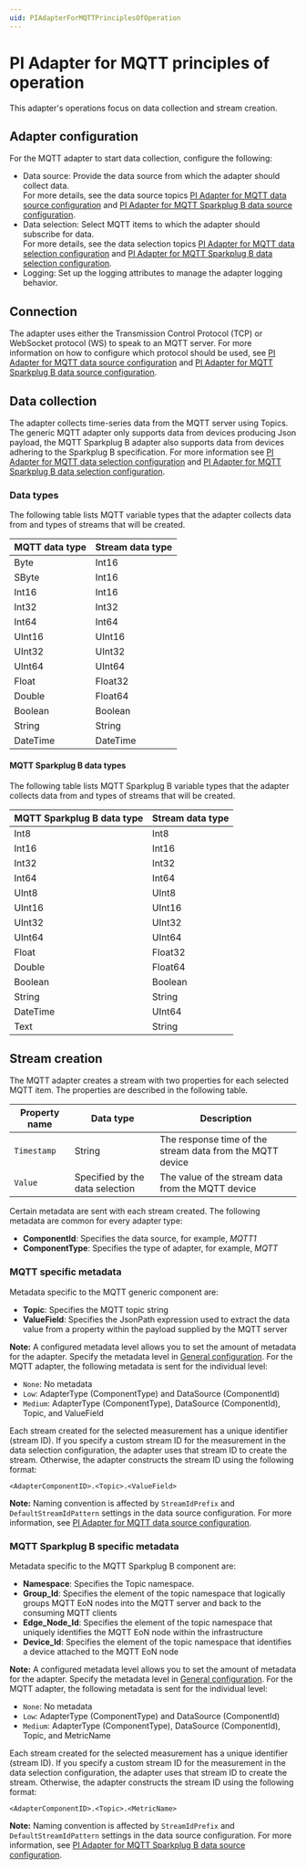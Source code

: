 ```yaml
---
uid: PIAdapterForMQTTPrinciplesOfOperation
---
```


# PI Adapter for MQTT principles of operation

This adapter's operations focus on data collection and stream creation.

## Adapter configuration

For the MQTT adapter to start data collection, configure the following:

- Data source: Provide the data source from which the adapter should collect data.<br> For more details, see the data source topics [PI Adapter for MQTT data source configuration](xref:PIAdapterForMQTTDataSourceConfiguration) and [PI Adapter for MQTT Sparkplug B data source configuration](xref:PIAdapterForMQTTSparkplugBDataSourceConfiguration).
- Data selection: Select MQTT items to which the adapter should subscribe for data. <br> For more details, see the data selection topics [PI Adapter for MQTT data selection configuration](xref:PIAdapterForMQTTDataSelectionConfiguration) and [PI Adapter for MQTT Sparkplug B data selection configuration](xref:PIAdapterForMQTTSparkplugB).
- Logging: Set up the logging attributes to manage the adapter logging behavior.

## Connection

The adapter uses either the Transmission Control Protocol (TCP) or WebSocket protocol (WS) to speak to an MQTT server. For more information on how to configure which protocol should be used, see [PI Adapter for MQTT data source configuration](xref:PIAdapterForMQTTDataSourceConfiguration) and [PI Adapter for MQTT Sparkplug B data source configuration](xref:PIAdapterForMQTTSparkplugBDataSourceConfiguration).

## Data collection

<!--
Comments from Bo:
We may want to explicitly emphysize that the genric MQTT adapter only supports JSON payload. 
The statement below may not be that obvious and may not bring enough attention to the user.
-->
<!--TU: Rewrote section-->
The adapter collects time-series data from the MQTT server using Topics. The generic MQTT adapter only supports data from devices producing Json payload, the MQTT Sparkplug B adapter also supports data from devices adhering to the Sparkplug B specification. For more information see [PI Adapter for MQTT data selection configuration](xref:PIAdapterForMQTTDataSelectionConfiguration) and [PI Adapter for MQTT Sparkplug B data selection configuration](xref:PIAdapterForMQTTSparkplugB).

### Data types
<!--
Comments from Bo: 
The data types section only lists the supported data types for generic MQTT adapter, but not MQTT Sparkplug B. There are some overlaps regarding supported data types, but there are also adapter-specific data types supported by each component. 
Thyag can provide information about the supported data types for Sparkplug B component. With that being said, the structure of this section may need to be adjusted to have two sub-section for two components.
-->
<!--
Thyag
For SpB the data types are defined in https://www.eclipse.org/tahu/spec/Sparkplug%20Topic%20Namespace%20and%20State%20ManagementV2.2-with%20appendix%20B%20format%20-%20Eclipse.pdf Sec. 15.2.1. Metric Datatypes
We might consider having a separate table as suggested by Bo.
-->
The following table lists MQTT variable types that the adapter collects data from and types of streams that will be created.

| MQTT data type | Stream data type |
|------------------|------------------|
| Byte             | Int16            |
| SByte            | Int16            |
| Int16            | Int16            |
| Int32            | Int32            |
| Int64            | Int64            |
| UInt16           | UInt16           |
| UInt32           | UInt32           |
| UInt64           | UInt64           |
| Float            | Float32          |
| Double           | Float64          |
| Boolean          | Boolean          |
| String           | String           |
| DateTime         | DateTime         |

<!-- TU: Starting a new section--->

#### MQTT Sparkplug B data types

The following table lists MQTT Sparkplug B variable types that the adapter collects data from and types of streams that will be created.

| MQTT Sparkplug B data type | Stream data type |
|----------------------------|------------------|
| Int8                       | Int8             |
| Int16                      | Int16            |
| Int32                      | Int32            |
| Int64                      | Int64            |
| UInt8                      | UInt8            |
| UInt16                     | UInt16           |
| UInt32                     | UInt32           |
| UInt64                     | UInt64           |
| Float                      | Float32          |
| Double                     | Float64          |
| Boolean                    | Boolean          |
| String                     | String           |
| DateTime                   | UInt64           |
| Text                       | String           |

## Stream creation

The MQTT adapter creates a stream with two properties for each selected MQTT item. The properties are described in the following table.

| Property name | Data type | Description |
|---------------|-----------|-------------|
| `Timestamp`   | String    | The response time of the stream data from the MQTT device |
| `Value`       | Specified by the data selection | The value of the stream data from the MQTT device |

Certain metadata are sent with each stream created. The following metadata are common for every adapter type:

- **ComponentId**: Specifies the data source, for example, _MQTT1_
- **ComponentType**: Specifies the type of adapter, for example, _MQTT_

### MQTT specific metadata

Metadata specific to the MQTT generic component are:

- **Topic**: Specifies the MQTT topic string
- **ValueField**: Specifies the JsonPath expression used to extract the data value from a property within the payload supplied by the MQTT server

**Note:** A configured metadata level allows you to set the amount of metadata for the adapter. Specify the metadata level in [General configuration](xref:GeneralConfiguration). For the MQTT adapter, the following metadata is sent for the individual level:

<!--
Comments from Bo:
The following statements are only true for the genric MQTT component. Sparkplug B sends a different set of stream metadata. Simmlar to above, Thyag can help with the Sparkplug B specific topics. Also, we probably have to have two sub-sections to discuss the different behavior in metadata sending by two diffferent components.
-->
- `None`: No metadata
- `Low`: AdapterType (ComponentType) and DataSource (ComponentId)
- `Medium`: AdapterType (ComponentType), DataSource (ComponentId), Topic, and ValueField

Each stream created for the selected measurement has a unique identifier (stream ID). If you specify a custom stream ID for the measurement in the data selection configuration, the adapter uses that stream ID to create the stream. Otherwise, the adapter constructs the stream ID using the following format:
<!--
Comments from Bo:
The default stream ID patter listed below is true for the generic MQTT adapter but not the Sparkplug B component
The Default stream ID pattern for generic MQTT is:
<AdapterComponentID>.<Topic>.<ValueField>
The default stream ID pattern for MQTT Sparkplug B is:
<AdapterComponentId>.<Topic>.<MetricName>
Similarly, we may want to have two sub-sections to discuss all the difference including the items mentioned above
-->
```code
<AdapterComponentID>.<Topic>.<ValueField>
```

**Note:** Naming convention is affected by `StreamIdPrefix` and `DefaultStreamIdPattern` settings in the data source configuration. For more information, see [PI Adapter for MQTT data source configuration](xref:PIAdapterForMQTTDataSourceConfiguration).

### MQTT Sparkplug B specific metadata

Metadata specific to the MQTT Sparkplug B component are:

- **Namespace**: Specifies the Topic namespace.
- **Group_Id**: Specifies the element of the topic namespace that logically groups MQTT EoN nodes into the MQTT server and back to the consuming MQTT clients
- **Edge_Node_Id**: Specifies the element of the topic namespace that uniquely identifies the MQTT EoN node within the infrastructure
- **Device_Id**: Specifies the element of the topic namespace that identifies a device attached to the MQTT EoN node

**Note:** A configured metadata level allows you to set the amount of metadata for the adapter. Specify the metadata level in [General configuration](xref:GeneralConfiguration). For the MQTT adapter, the following metadata is sent for the individual level:

- `None`: No metadata
- `Low`: AdapterType (ComponentType) and DataSource (ComponentId)
- `Medium`: AdapterType (ComponentType), DataSource (ComponentId), Topic, and MetricName

Each stream created for the selected measurement has a unique identifier (stream ID). If you specify a custom stream ID for the measurement in the data selection configuration, the adapter uses that stream ID to create the stream. Otherwise, the adapter constructs the stream ID using the following format:

```code
<AdapterComponentID>.<Topic>.<MetricName>
```

**Note:** Naming convention is affected by `StreamIdPrefix` and `DefaultStreamIdPattern` settings in the data source configuration. For more information, see [PI Adapter for MQTT Sparkplug B data source configuration](xref:PIAdapterForMQTTSparkplugBDataSourceConfiguration).
